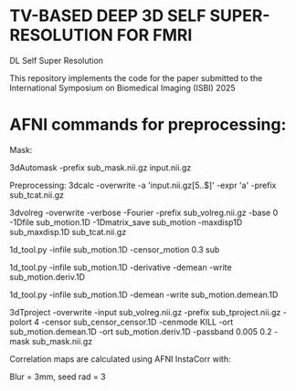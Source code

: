 # TV-BASED DEEP 3D SELF SUPER-RESOLUTION FOR FMRI
DL Self Super Resolution

This repository implements the code for the paper submitted to the International Symposium on Biomedical Imaging (ISBI) 2025

# AFNI commands for preprocessing:

Mask:

3dAutomask -prefix sub_mask.nii.gz input.nii.gz

Preprocessing:
3dcalc -overwrite -a 'input.nii.gz[5..$]' -expr 'a' -prefix sub_tcat.nii.gz

3dvolreg -overwrite -verbose -Fourier -prefix sub_volreg.nii.gz -base 0 -1Dfile sub_motion.1D -1Dmatrix_save sub_motion -maxdisp1D sub_maxdisp.1D sub_tcat.nii.gz

1d_tool.py -infile sub_motion.1D -censor_motion 0.3 sub

1d_tool.py -infile sub_motion.1D -derivative -demean -write sub_motion.deriv.1D

1d_tool.py -infile sub_motion.1D -demean -write sub_motion.demean.1D

3dTproject -overwrite -input sub_volreg.nii.gz -prefix sub_tproject.nii.gz -polort 4 -censor sub_censor_censor.1D -cenmode KILL -ort sub_motion.demean.1D -ort sub_motion.deriv.1D -passband 0.005 0.2 -mask sub_mask.nii.gz

Correlation maps are calculated using AFNI InstaCorr with:

Blur = 3mm, seed rad = 3

